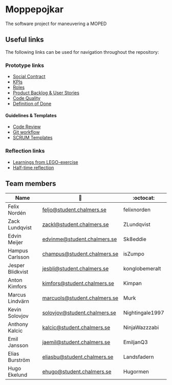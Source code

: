 # Moppepojkar
The software project for maneuvering a MOPED

## Useful links

The following links can be used for navigation throughout the repository:

### Prototype links

- [Social Contract](./documentation/social-contract.md)
- [KPIs](./documentation/kpis.md)
- [Roles](./documentation/roles.md)
- [Product Backlog & User Stories](./documentation/product-backlog.md)
- [Code Quality](./documentation/code-quality.md)
- [Definition of Done](./documentation/definition-of-done.md)

#### Guidelines & Templates

- [Code Review](./documentation/code-review.md)
- [Git workflow](./documentation/git-workflow.md)
- [SCRUM Templates](./documentation/templates)

### Reflection links

- [Learnings from LEGO-exercise](./documentation/scrum-learnings/)
- [Half-time reflection](./documentation/half-way-reflection.md)


## Team members

|     Name     |          :email:          |    :octocat:  |
|--------------|---------------------------|---------------|
| Felix Nordén | feljo@student.chalmers.se |  felixnorden  |
| Zack Lundqvist | zackl@student.chalmers.se | ZLundqvist  |
| Edvin Meijer |edvinme@student.chalmers.se | Sk8eddie    |
| Hampus Carlsson| champus@student.chalmers.se | isZumpo   |
| Jesper Blidkvist | jesbli@student.chalmers.se | konglobemeralt |
| Anton Kimfors| kimfors@student.chalmers.se | Kimpan |
| Marcus Lindvärn| marcuols@student.chalmers.se | Murk     |
| Kevin Solovjov| solovjov@student.chalmers.se | Nightingale1997 |
| Anthony Kalcic| kalcic@student.chalmers.se | NinjaWazzzabi |
| Emil Jansson | jaemil@student.chalmers.se | EmiljanQ3 |
| Elias Burström|   eliasbu@student.chalmers.se| Landsfadern |
| Hugo Ekelund | ehugo@student.chalmers.se| Hugormen  |
